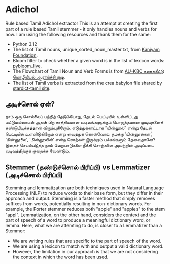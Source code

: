 # Adichol
Rule based Tamil Adichol extractor
This is an attempt at creating the first part of a rule based Tamil stemmer - it only handles nouns and verbs for now. I am using the following resources and thank them for the same:
 - Python 3.12
 - The list of Tamil nouns, unique_sorted_noun_master.txt, from [Kaniyam Foundation](https://github.com/KaniyamFoundation/all_tamil_nouns).
 - Bloom filter to check whether a given word is in the list of lexicon words: [pybloom_live](https://github.com/joseph-fox/python-bloomfilter).
 - The Flowchart of Tamil Noun and Verb Forms is from [AU-KBC கணக்கீட்டு மொழியியல் ஆராய்ச்சி குழு](https://www.au-kbc.org/nlp/).
 - The list of Tamil verbs is extracted from the crea.babylon file shared by [stardict-tamil site](https://github.com/indic-dict/stardict-tamil).

## அடிச்சொல் ஏன்?
நாம் ஒரு சொல்லைப் பற்றித் தேடும்போது, தேடல் பெட்டியில் உள்ளிட்டது மட்டுமல்லாமல் அதன் பிற சாத்தியமான வடிவங்களுக்கும் பொருத்தமான முடிவுகளைக் கண்டுபிடிக்கத்தான் விரும்புகிறோம். எடுத்துக்காட்டாக “மின்னூல்” என்று தேடல் பெட்டியில் உள்ளிடுகிறோம் என்று வைத்துக் கொள்வோம். நமக்கு ‘மின்னூல்கள்’, ‘மின்னூலை’, ‘மின்னூலின்’ என்ற சொற்கள் இருக்கும் பக்கங்களும் தேவைதானே? இதைச் செயல்படுத்த நாம் வேறுபாடுகளை நீக்கி சொற்களை அவற்றின் அடிப்படை வடிவத்திற்குக் குறைக்க வேண்டும். 

## Stemmer (தண்டுச்சொல் பிரிப்பி) vs Lemmatizer (அடிச்சொல் பிரிப்பி)
Stemming and lemmatization are both techniques used in Natural Language Processing (NLP) to reduce words to their base form, but they differ in their approach and output. Stemming is a faster method that simply removes suffixes from words, potentially resulting in non-dictionary words. For example, the Porter stemmer reduces both "apple" and "apples" to the stem "appl". Lemmatization, on the other hand, considers the context and the part of speech of a word to produce a meaningful dictionary word, or lemma. Here, what we are attemting to do, is closer to a Lemmatizer than a Stemmer: 
 - We are writing rules that are specific to the part of speech of the word.
 - We are using a lexicon to match with and output a valid dictionary word.
 - However, the limitation in our approach is that we are not considering the context in which the word has been used. 
